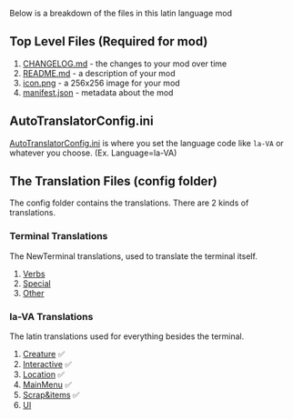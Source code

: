 Below is a breakdown of the files in this latin language mod

## Top Level Files (Required for mod)
1. [CHANGELOG.md](CHANGELOG.md) - the changes to your mod over time
2. [README.md](README.md) - a description of your mod
3. [icon.png](icon.png) - a 256x256 image for your mod
4. [manifest.json](manifest.json) - metadata about the mod

## AutoTranslatorConfig.ini

[AutoTranslatorConfig.ini](BepInEx/config/AutoTranslatorConfig.ini) is where you set the language code like `la-VA` or whatever you choose. (Ex. Language=la-VA)

## The Translation Files (config folder)

The config folder contains the translations. There are 2 kinds of translations.

### Terminal Translations
The NewTerminal translations, used to translate the terminal itself.

1. [Verbs](BepInEx/config/NewTerminal-Verbs.cfg)
2. [Special](BepInEx/config/NewTerminal-Special.cfg)
3. [Other](BepInEx/config/NewTerminal-Other.cfg)

### la-VA Translations
The latin translations used for everything besides the terminal.

1. [Creature](BepInEx/config/la-VA/Creature.txt) ✅
1. [Interactive](BepInEx/config/la-VA/Interactive.txt) ✅
1. [Location](BepInEx/config/la-VA/Location.txt) ✅
1. [MainMenu](BepInEx/config/la-VA/MainMenu.txt) ✅
1. [Scrap&items](BepInEx/config/la-VA/Scrap&items.txt) ✅
1. [UI](BepInEx/config/la-VA/UI.txt)

